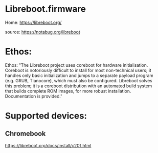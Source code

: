 # Libreboot.firmware
Home: https://libreboot.org/

source: https://notabug.org/libreboot

# Ethos:
Ethos: "The Libreboot project uses coreboot for hardware initialisation. Coreboot is notoriously difficult to install for most non-technical users; it handles only basic initialization and jumps to a separate payload program (e.g. GRUB, Tianocore), which must also be configured. Libreboot solves this problem; it is a coreboot distribution with an automated build system that builds complete ROM images, for more robust installation. Documentation is provided."

# Supported devices:
## Chromebook
https://libreboot.org/docs/install/c201.html
